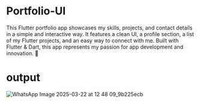 # Portfolio-UI
This Flutter portfolio app showcases my skills, projects, and contact details in a simple and interactive way. It features a clean UI, a profile section, a list of my Flutter projects, and an easy way to connect with me. Built with Flutter &amp; Dart, this app represents my passion for app development and innovation. 🚀
# output
![WhatsApp Image 2025-03-22 at 12 48 09_9b225ecb](https://github.com/user-attachments/assets/457151a0-d4a4-451d-b45b-2b6161a9e451)
